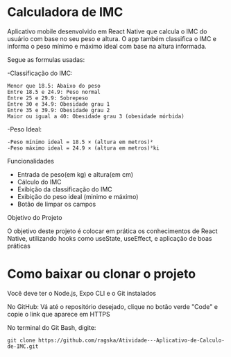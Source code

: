 # Calculadora de IMC
Aplicativo mobile desenvolvido em React Native que calcula o IMC do usuário com base no seu peso e altura. O app também classifica o IMC e informa o peso mínimo e máximo ideal com base na altura informada.

Segue as formulas usadas:

  -Classificação do IMC:
  
    Menor que 18.5: Abaixo do peso
    Entre 18.5 e 24.9: Peso normal
    Entre 25 e 29.9: Sobrepeso
    Entre 30 e 34.9: Obesidade grau 1
    Entre 35 e 39.9: Obesidade grau 2
    Maior ou igual a 40: Obesidade grau 3 (obesidade mórbida)
    
  -Peso Ideal:
  
    -Peso mínimo ideal = 18.5 × (altura em metros)²
    -Peso máximo ideal = 24.9 × (altura em metros)²ki
    

Funcionalidades

- Entrada de peso(em kg) e altura(em cm)
- Cálculo do IMC
- Exibição da classificação do IMC
- Exibição do peso ideal (minimo e máximo)
- Botão de limpar os campos

Objetivo do Projeto

O objetivo deste projeto é colocar em prática os conhecimentos de React Native, utilizando hooks como useState, useEffect, e aplicação de boas práticas

# Como baixar ou clonar o projeto

Você deve ter o Node.js, Expo CLI e o Git instalados

No GitHub:
Vá até o repositório desejado, clique no botão verde "Code" e copie o link que aparece em HTTPS

No terminal do Git Bash, digite: 

    git clone https://github.com/ragska/Atividade---Aplicativo-de-Calculo-de-IMC.git
